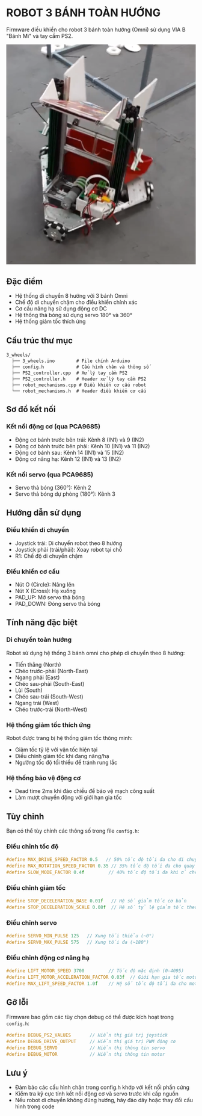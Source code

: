 # ROBOT 3 BÁNH TOÀN HƯỚNG

Firmware điều khiển cho robot 3 bánh toàn hướng (Omni) sử dụng VIA B "Bánh Mì" và tay cầm PS2.

![Robot 3 Wheels](robot-3-wheels.png)

## Đặc điểm

- Hệ thống di chuyển 8 hướng với 3 bánh Omni
- Chế độ di chuyển chậm cho điều khiển chính xác
- Cơ cấu nâng hạ sử dụng động cơ DC
- Hệ thống thả bóng sử dụng servo 180° và 360°
- Hệ thống giảm tốc thích ứng

## Cấu trúc thư mục

```
3_wheels/
  ├── 3_wheels.ino        # File chính Arduino
  ├── config.h            # Cấu hình chân và thông số
  ├── PS2_controller.cpp  # Xử lý tay cầm PS2
  ├── PS2_controller.h    # Header xử lý tay cầm PS2
  ├── robot_mechanisms.cpp # Điều khiển cơ cấu robot
  └── robot_mechanisms.h  # Header điều khiển cơ cấu
```

## Sơ đồ kết nối

### Kết nối động cơ (qua PCA9685)
- Động cơ bánh trước bên trái: Kênh 8 (IN1) và 9 (IN2)
- Động cơ bánh trước bên phải: Kênh 10 (IN1) và 11 (IN2)
- Động cơ bánh sau: Kênh 14 (IN1) và 15 (IN2)
- Động cơ nâng hạ: Kênh 12 (IN1) và 13 (IN2)

### Kết nối servo (qua PCA9685)
- Servo thả bóng (360°): Kênh 2
- Servo thả bóng dự phòng (180°): Kênh 3

## Hướng dẫn sử dụng

### Điều khiển di chuyển
- Joystick trái: Di chuyển robot theo 8 hướng
- Joystick phải (trái/phải): Xoay robot tại chỗ
- R1: Chế độ di chuyển chậm

### Điều khiển cơ cấu
- Nút O (Circle): Nâng lên
- Nút X (Cross): Hạ xuống
- PAD_UP: Mở servo thả bóng
- PAD_DOWN: Đóng servo thả bóng

## Tính năng đặc biệt

### Di chuyển toàn hướng
Robot sử dụng hệ thống 3 bánh omni cho phép di chuyển theo 8 hướng:
- Tiến thẳng (North)
- Chéo trước-phải (North-East)
- Ngang phải (East)
- Chéo sau-phải (South-East)
- Lùi (South)
- Chéo sau-trái (South-West)
- Ngang trái (West)
- Chéo trước-trái (North-West)

### Hệ thống giảm tốc thích ứng
Robot được trang bị hệ thống giảm tốc thông minh:
- Giảm tốc tỷ lệ với vận tốc hiện tại
- Điều chỉnh giảm tốc khi đang nâng/hạ
- Ngưỡng tốc độ tối thiểu để tránh rung lắc

### Hệ thống bảo vệ động cơ
- Dead time 2ms khi đảo chiều để bảo vệ mạch công suất
- Làm mượt chuyển động với giới hạn gia tốc

## Tùy chỉnh

Bạn có thể tùy chỉnh các thông số trong file `config.h`:

### Điều chỉnh tốc độ
```c
#define MAX_DRIVE_SPEED_FACTOR 0.5   // 50% tốc độ tối đa cho di chuyển
#define MAX_ROTATION_SPEED_FACTOR 0.35 // 35% tốc độ tối đa cho quay tại chỗ
#define SLOW_MODE_FACTOR 0.4f         // 40% tốc độ tối đa khi ở chế độ chậm
```

### Điều chỉnh giảm tốc
```c
#define STOP_DECELERATION_BASE 0.01f   // Hệ số giảm tốc cơ bản
#define STOP_DECELERATION_SCALE 0.08f  // Hệ số tỷ lệ giảm tốc theo vận tốc
```

### Điều chỉnh servo
```c
#define SERVO_MIN_PULSE 125   // Xung tối thiểu (~0°)
#define SERVO_MAX_PULSE 575   // Xung tối đa (~180°)
```

### Điều chỉnh động cơ nâng hạ
```c
#define LIFT_MOTOR_SPEED 3700         // Tốc độ mặc định (0-4095)
#define LIFT_MOTOR_ACCELERATION_FACTOR 0.03f  // Giới hạn gia tốc motor nâng hạ
#define MAX_LIFT_SPEED_FACTOR 1.0f    // Hệ số tốc độ tối đa cho motor nâng hạ (100%)
```

## Gỡ lỗi

Firmware bao gồm các tùy chọn debug có thể được kích hoạt trong `config.h`:

```c
#define DEBUG_PS2_VALUES       // Hiển thị giá trị joystick
#define DEBUG_DRIVE_OUTPUT     // Hiển thị giá trị PWM động cơ
#define DEBUG_SERVO            // Hiển thị thông tin servo
#define DEBUG_MOTOR            // Hiển thị thông tin motor
```

## Lưu ý

- Đảm bảo các cấu hình chân trong config.h khớp với kết nối phần cứng
- Kiểm tra kỹ cực tính kết nối động cơ và servo trước khi cấp nguồn
- Nếu robot di chuyển không đúng hướng, hãy đảo dây hoặc thay đổi cấu hình trong code 